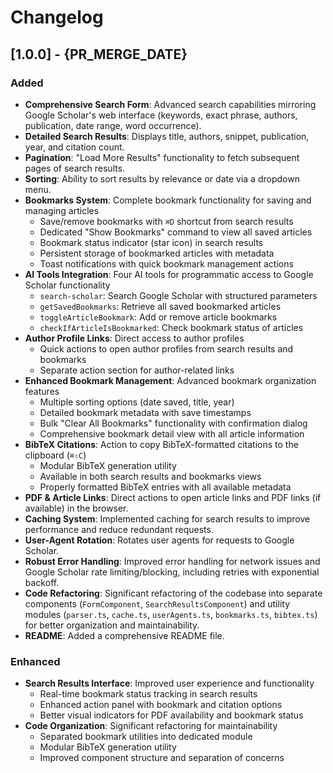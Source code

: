 # Changelog

## [1.0.0] - {PR_MERGE_DATE}

### Added

*   **Comprehensive Search Form**: Advanced search capabilities mirroring Google Scholar's web interface (keywords, exact phrase, authors, publication, date range, word occurrence).
*   **Detailed Search Results**: Displays title, authors, snippet, publication, year, and citation count.
*   **Pagination**: "Load More Results" functionality to fetch subsequent pages of search results.
*   **Sorting**: Ability to sort results by relevance or date via a dropdown menu.
*   **Bookmarks System**: Complete bookmark functionality for saving and managing articles
    *   Save/remove bookmarks with `⌘D` shortcut from search results
    *   Dedicated "Show Bookmarks" command to view all saved articles
    *   Bookmark status indicator (star icon) in search results
    *   Persistent storage of bookmarked articles with metadata
    *   Toast notifications with quick bookmark management actions
*   **AI Tools Integration**: Four AI tools for programmatic access to Google Scholar functionality
    *   `search-scholar`: Search Google Scholar with structured parameters
    *   `getSavedBookmarks`: Retrieve all saved bookmarked articles
    *   `toggleArticleBookmark`: Add or remove article bookmarks
    *   `checkIfArticleIsBookmarked`: Check bookmark status of articles
*   **Author Profile Links**: Direct access to author profiles 
    *   Quick actions to open author profiles from search results and bookmarks
    *   Separate action section for author-related links
*   **Enhanced Bookmark Management**: Advanced bookmark organization features
    *   Multiple sorting options (date saved, title, year)
    *   Detailed bookmark metadata with save timestamps
    *   Bulk "Clear All Bookmarks" functionality with confirmation dialog
    *   Comprehensive bookmark detail view with all article information
*   **BibTeX Citations**: Action to copy BibTeX-formatted citations to the clipboard (`⌘⇧C`)
    *   Modular BibTeX generation utility
    *   Available in both search results and bookmarks views
    *   Properly formatted BibTeX entries with all available metadata
*   **PDF & Article Links**: Direct actions to open article links and PDF links (if available) in the browser.
*   **Caching System**: Implemented caching for search results to improve performance and reduce redundant requests.
*   **User-Agent Rotation**: Rotates user agents for requests to Google Scholar.
*   **Robust Error Handling**: Improved error handling for network issues and Google Scholar rate limiting/blocking, including retries with exponential backoff.
*   **Code Refactoring**: Significant refactoring of the codebase into separate components (`FormComponent`, `SearchResultsComponent`) and utility modules (`parser.ts`, `cache.ts`, `userAgents.ts`, `bookmarks.ts`, `bibtex.ts`) for better organization and maintainability.
*   **README**: Added a comprehensive README file.

### Enhanced

*   **Search Results Interface**: Improved user experience and functionality
    *   Real-time bookmark status tracking in search results
    *   Enhanced action panel with bookmark and citation options
    *   Better visual indicators for PDF availability and bookmark status
*   **Code Organization**: Significant refactoring for maintainability
    *   Separated bookmark utilities into dedicated module
    *   Modular BibTeX generation utility
    *   Improved component structure and separation of concerns